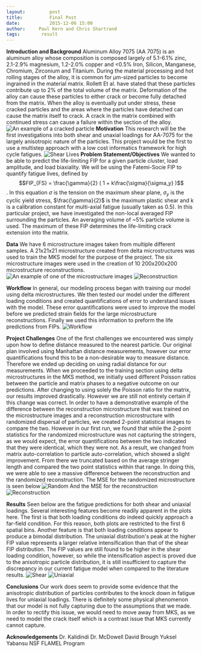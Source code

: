 ```yaml
---
layout:     	post
title:      	Final Post
date:       	2015-12-06 15:00
author:     Paul Kern and Chris Shartrand
tags:        result 
---
```

<!-- Start Writing Below in Markdown -->

**Introduction and Background**
Aluminum Alloy 7075 (AA 7075) is an aluminum alloy whose composition is composed largely of 5.1-6.1% zinc, 2.1-2.9% magnesium, 1.2-2.0% copper and <0.5% Iron, Silicon, Manganese, Chromium, Zirconium and Titanium. During the material processing and hot rolling stages of the alloy, it is common for μm-sized particles to become ingrained in the material matrix. Rollett Et al. have stated that these particles contribute up to 2% of the total volume of the matrix. Deformation of the alloy can cause these particles to either crack or become fully detached from the matrix. When the alloy is eventually put under stress, these cracked particles and the areas where the particles have detached can cause the matrix itself to crack. A crack in the matrix combined with continued stress can cause a failure within the section of the alloy.
![An example of a cracked particle](/MIC-AL7075-PARTICLES/img/crackedParticle.png)
**Motivation**
This research will be the first investigations into both shear and unaxial loadings for AA-7075 for the largely anisotropic nature of the particles. This project would be the first to use a multistep approach with a low cost informatics framework for high cycle fatigues.
![Shear Lives](/MIC-AL7075-PARTICLES/img/shear_lives.png)
**Problem Statement/Objectives**
We wanted to be able to predict the life-limiting FIP for a given particle cluster, load amplitude, and load biaxiality. We will be using the Fatemi-Socie FIP to quantify fatigue lives, defined by $$FIP_{FS} = \frac{\gamma}{2} ( 1 + k\frac{\sigma}{\sigma_y} )$$. In this equation $\sigma$ is the tension on the maximum shear plane, $\sigma_y$ is the cyclic yield stress, $\frac{\gamma}{2}$ is the maximum plastic shear and k is a calibration constant for multi-axial fatigue (usually taken as 0.5). In this particular project, we have investigated the non-local averaged FIP surrounding the particles. An averaging volume of ~5% particle volume is used. The maximum of these FIP determines the life-limiting crack extension into the matrix.

**Data**
We have 6 microstructure images taken from multiple different samples. A 21x21x21 microstructure created from delta microstructures was used to train the MKS model for the purpose of the project. The six microstructure images were used in the creation of 10 200x200x200 microstructure reconstructions.
![An example of one of the microstructure images](/MIC-AL7075-PARTICLES/img/Presentation_Images/refined-4.png)
![Reconstruction](/MIC-AL7075-PARTICLES/img/Presentation_Images/3D_reconstruction.png)

**Workflow**
In general, our modeling process began with training our model using delta microstructures. We then tested our model under the different loading conditions and created quantifications of error to understand issues with the model. These error quantifications were used to improve the model before we predicted strain fields for the large microstructure reconstructions. Finally we used this information to preform the life predictions from FIPs.
![Workflow](/MIC-AL7075-PARTICLES/img/Presentation_Images/workflow.png)

**Project Challenges**
One of the first challenges we encountered was simply upon how to define distance measured to the nearest particle. Our original plan involved using Manhattan distance measurements, however our error quantifications found this to be a non-desirable way to measure distance. Therefore we ended up deciding on using radial distance for our measurements.
When we proceeded to the training section using delta microstructures in the MKS method, we initially used different Poisson ratios between the particle and matrix phases to a negative outcome on our predictions. After changing to using solely the Poisson ratio for the matrix, our results improved drastically. However we are still not entirely certain if this change was correct.
In order to have a demonstrative example of the difference between the reconstruction microstructure that was trained on the microstructure images and a reconstruction microstructure with randomized dispersal of particles, we created 2-point statistical images to compare the two. However in our first run, we found that while the 2-point statistics for the randomized microstructure was not capturing the stringers, as we would expect, the error quantifications between the two indicated that they were identical, which they were not. As a result, we changed from matrix auto-correlation to particle auto-correlation, which showed a slight improvement. From there we truncated based on the average stringer length and compared the two point statistics within that range. In doing this, we were able to see a massive difference between the reconstruction and the randomized reconstruction.
The MSE for the randomized microstructure is seen below
![Random](/MIC-AL7075-PARTICLES/img/Presentation_Images/MSE_random_stringers.png)
And the MSE for the reconstruction
![Reconstruction](/MIC-AL7075-PARTICLES/img/Presentation_Images/MSE_recon_stringer.png)

**Results**
Seen below are the fatigue predictions for both shear and uniaxial loadings. 
Several interesting features become readily apparent in the plots here. The first is that both loading conditions do indeed quickly approach a far-field condition. For this reason, both plots are restricted to the first 6 spatial bins. Another feature is that both loading conditions appear to produce a bimodal distribution. The uniaxial distribution's peak at the higher FIP value represents a larger relative intensification than that of the shear FIP distribution. The FIP values are still found to be higher in the shear loading condition, however, so while the intensification aspect is proved due to the anisotropic particle distribution, it is still insufficient to capture the discrepancy in our current fatigue model when compared to the literature results.
![Shear](/MIC-AL7075-PARTICLES/img/Presentation_Images/shear002.png)
![Uniaxial](/MIC-AL7075-PARTICLES/img/Presentation_Images/shear002.png)

**Conclusions**
Our work does seem to provide some evidence that the anisotropic distribution of particles contributes to the knock down in fatigue lives for uniaxial loadings.
There is definitely some physical phenomenon that our model is not fully capturing due to the assumptions that we made. In order to rectify this issue, we would need to move away from MKS, as we need to model the crack itself which is a contrast issue that MKS currently cannot capture.

**Acknowledgements**
Dr. Kalidindi
Dr. McDowell
David Brough
Yuksel Yabansu
NSF FLAMEL Program





